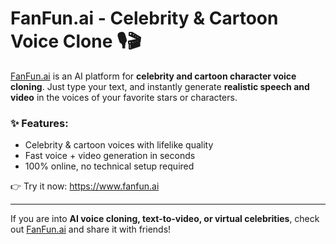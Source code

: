 <h1>FanFun.ai - Celebrity & Cartoon Voice Clone 🎙️🎬</h1>

<p>
  <a href="https://www.fanfun.ai" target="_blank">FanFun.ai</a> is an AI platform for 
  <strong>celebrity and cartoon character voice cloning</strong>.  
  Just type your text, and instantly generate 
  <strong>realistic speech and video</strong> in the voices of your favorite stars or characters.
</p>

<h3>✨ Features:</h3>
<ul>
  <li>Celebrity & cartoon voices with lifelike quality</li>
  <li>Fast voice + video generation in seconds</li>
  <li>100% online, no technical setup required</li>
</ul>

<p>
  👉 Try it now: <a href="https://www.fanfun.ai" target="_blank">https://www.fanfun.ai</a>
</p>

<hr>

<p>
  If you are into <strong>AI voice cloning, text-to-video, or virtual celebrities</strong>,  
  check out <a href="https://www.fanfun.ai" target="_blank">FanFun.ai</a> and share it with friends!
</p>
